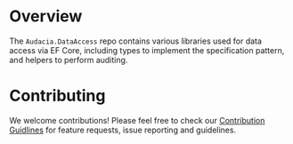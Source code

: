 # Overview

The `Audacia.DataAccess` repo contains various libraries used for data access via EF Core, including types to implement the specification pattern, and helpers to perform auditing.

# Contributing
We welcome contributions! Please feel free to check our [Contribution Guidlines](https://github.com/audaciaconsulting/.github/blob/main/CONTRIBUTING.md) for feature requests, issue reporting and guidelines.